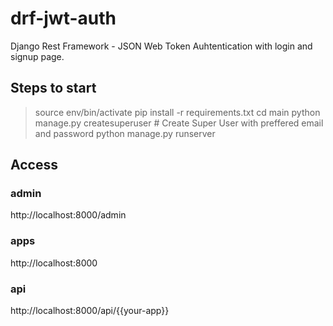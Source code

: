 # drf-jwt-auth
Django Rest Framework - JSON Web Token Auhtentication with login and signup page.


## Steps to start

> source env/bin/activate
> pip install -r requirements.txt
> cd main
> python manage.py createsuperuser # Create Super User with preffered email and password
> python manage.py runserver


## Access

### admin
http://localhost:8000/admin

### apps
http://localhost:8000

### api
http://localhost:8000/api/{{your-app}}
